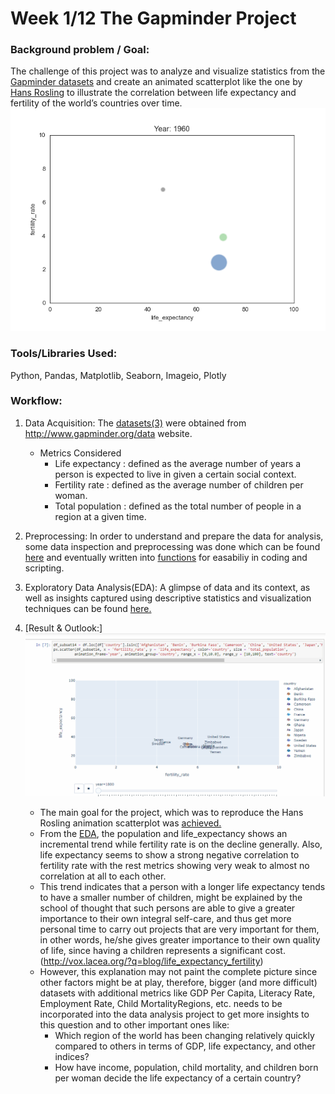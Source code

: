 # Week 1/12 The Gapminder Project
   
### Background problem / Goal:
The challenge of this project was to analyze and visualize statistics from the [Gapminder datasets](https://github.com/pbamoo/Data-Science-Bootcamp-Projects/tree/main/Week1_Visual_Data_Analysis/Data) and create an animated scatterplot like the one by [Hans Rosling](https://www.youtube.com/watch?v=jbkSRLYSojo) to illustrate the correlation between life expectancy and fertility of the world’s countries over time.
![Gapminder](https://github.com/pbamoo/Data-Science-Bootcamp-Projects/blob/main/Week1_Visual_Data_Analysis/Images/Gapminder.gif)

### Tools/Libraries Used: 
Python, Pandas, Matplotlib, Seaborn, Imageio, Plotly 

### Workflow:
1. Data Acquisition: 
The [datasets(3)](https://github.com/pbamoo/Data-Science-Bootcamp-Projects/tree/main/Week1_Visual_Data_Analysis/Data) were obtained from http://www.gapminder.org/data website. 
   * Metrics Considered
      - Life expectancy : defined as the average number of years a person is expected to live in given a certain social context. 
      - Fertility rate : defined as the average number of children per woman.
      - Total population : defined as the total number of people in a region at a given time.

2. Preprocessing:
In order to understand and prepare the data for analysis, some data inspection and preprocessing was done which can be found [here](https://github.com/pbamoo/Data-Science-Bootcamp-Projects/blob/main/Week1_Visual_Data_Analysis/Code/1_utils.ipynb) and eventually written into [functions](https://github.com/pbamoo/Data-Science-Bootcamp-Projects/blob/main/Week1_Visual_Data_Analysis/Code/utils.ipynb) for easabiliy in coding and scripting.

3. Exploratory Data Analysis(EDA):
A glimpse of data and its context, as well as insights captured using descriptive statistics and visualization techniques can be found [here.](https://github.com/pbamoo/Data-Science-Bootcamp-Projects/blob/main/Week1_Visual_Data_Analysis/Code/3_EDA.ipynb)

4. [Result & Outlook:]
![Animated Scatter Plot](https://github.com/pbamoo/Data-Science-Bootcamp-Projects/blob/main/Week1_Visual_Data_Analysis/Images/4_EDA_px3.gif)

   * The main goal for the project, which was to reproduce the Hans Rosling animation scatterplot was [achieved.](https://github.com/pbamoo/Data-Science-Bootcamp-Projects/tree/main/Week1_Visual_Data_Analysis/Images) 
   * From the [EDA](https://github.com/pbamoo/Data-Science-Bootcamp-Projects/blob/main/Week1_Visual_Data_Analysis/Code/3_EDA.ipynb), the population and life_expectancy shows an incremental trend while fertility rate is on the decline generally. Also, life expectancy seems to show a strong negative correlation to fertility rate with the rest metrics showing very weak to almost no correlation at all to each other.
   * This trend indicates that a person with a longer life expectancy tends to have a smaller number of children, might be explained by the school of thought that such persons are able to give a greater importance to their own integral self-care, and thus get more personal time to carry out projects that are very important for them, in other words, he/she gives greater importance to their own quality of life, since having a children represents a significant cost.(http://vox.lacea.org/?q=blog/life_expectancy_fertility)
   * However, this explanation may not paint the complete picture since other factors might be at play, therefore, bigger (and more difficult) datasets with additional metrics like GDP Per Capita, Literacy Rate, Employment Rate, Child MortalityRegions, etc. needs to be incorporated into the data analysis project to get more insights to this question and to other important ones like:
      - Which region of the world has been changing relatively quickly compared to others in terms of GDP, life expectancy, and other indices?
      - How have income, population, child mortality, and children born per woman decide the life expectancy of a certain country?
